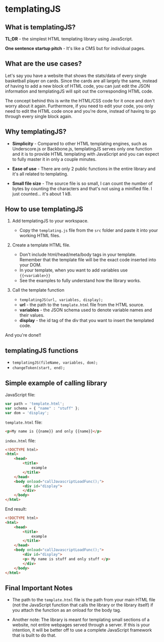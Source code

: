 # templatingJS

## What is templatingJS?

**TL;DR** - the simplest HTML templating library using JavaScript.

**One sentence startup pitch** - It's like a CMS but for individual pages.

## What are the use cases?

Let's say you have a website that shows the stats/data of every single basketball player on cards. Since the cards are all largely the same, instead of having to add a new block of HTML code, you can just edit the JSON information and templatingJS will spit out the corresponding HTML code.

The concept behind this is write the HTML/CSS code for it once and don't worry about it again. Furthermore, if you need to edit your code, you only need to edit the HTML code once and you're done, instead of having to go through every single block again.

## Why templatingJS?

* **Simplicity**  - Compared to other HTML templating engines, such as Underscore.js or Backbone.js, templatingJS serves only one function and it is to provide HTML templating with JavaScript and you can expect to fully master it in only a couple minutes.

* **Ease of use** - There are only 2 public functions in the entire library and it's all related to templating.

* **Small file size** - The source file is so small, I can count the number of bytes by counting the characters and that's not using a minified file. I just counted... it's about 1 kB.

## How to use templatingJS

1. Add templatingJS to your workspace.
    * Copy the ```templating.js``` file from the ```src``` folder and paste it into your working HTML files.

2. Create a template HTML file.
    * Don't include html/head/meta/body tags in your template. Remember that the template file will be the exact code inserted into your DOM.
    * In your template, when you want to add variables use ```{{<variable>}}```
    * See the examples to fully understand how the library works.

3. Call the template function
    * ```templatingJS(url, variables, display);```
    * **url** - the path to the ```template.html``` file from the HTML source.
    * **variables** - the JSON schema used to denote variable names and their values.
    * **display** - the id tag of the div that you want to insert the templated code.

And you're done!!

## templatingJS functions

* ```templatingJS(fileName, variables, dom);```
* ```changeToken(start, end);```

## Simple example of calling library

JavaScript file:

```javascript
var path = 'template.html';
var schema = { "name" : "stuff" };
var dom = 'display';
```

```template.html``` file:

```html
<p>My name is {{name}} and only {{name}}</p>
```

```index.html``` file:

```html
<!DOCTYPE html>
<html>
    <head>
        <title>
            example
        </title>
    </head>
    <body onload="callJavascriptLoadFunc();">
        <div id="display">
        </div>
    </body>
</html>
```

End result:

```html
<!DOCTYPE html>
<html>
    <head>
        <title>
            example
        </title>
    </head>
    <body onload="callJavascriptLoadFunc();">
        <div id="display">
        <p> My name is stuff and only stuff </p>
        </div>
    </body>
</html>
```

## Final Important Notes

* The path to the ```template.html``` file is the path from your main HTML file (not the JavaScript function that calls the library or the library itself) if you attach the function as an onload for the body tag.

* Another note: The library is meant for templating small sections of a website, not entire webpages served through a server. If this is your intention, it will be better off to use a complete JavaScript framework that is built to do that.
